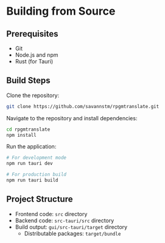 # Building from Source

## Prerequisites

- Git
- Node.js and npm
- Rust (for Tauri)

## Build Steps

Clone the repository:

```bash
git clone https://github.com/savannstm/rpgmtranslate.git
```

Navigate to the repository and install dependencies:

```bash
cd rpgmtranslate
npm install
```

Run the application:

```bash
# For development mode
npm run tauri dev

# For production build
npm run tauri build
```

## Project Structure

- Frontend code: `src` directory
- Backend code: `src-tauri/src` directory
- Build output: `gui/src-tauri/target` directory
    - Distributable packages: `target/bundle`
